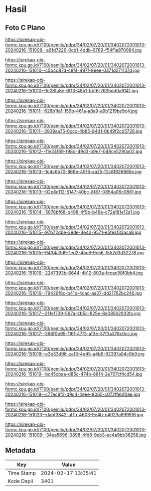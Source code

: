 # Hasil

## Foto C Plano

https://sirekap-obj-formc.kpu.go.id/7100/pemilu/pdpr/34/02/07/20/01/3402072001013-20240216-151008--a61d7226-0cb1-4ddb-9769-f54f1a970084.jpg

https://sirekap-obj-formc.kpu.go.id/7100/pemilu/pdpr/34/02/07/20/01/3402072001013-20240216-151010--c5b4d87d-c8f4-497f-8eee-0371d271137d.jpg

https://sirekap-obj-formc.kpu.go.id/7100/pemilu/pdpr/34/02/07/20/01/3402072001013-20240216-151010--1e28fa8e-6f13-48b1-bbf6-7635dd0a6141.jpg

https://sirekap-obj-formc.kpu.go.id/7100/pemilu/pdpr/34/02/07/20/01/3402072001013-20240216-151011--628b1fa1-159b-461a-a8a9-a9b1219be9c4.jpg

https://sirekap-obj-formc.kpu.go.id/7100/pemilu/pdpr/34/02/07/20/01/3402072001013-20240216-151011--3939aa75-6ccc-4b85-84d1-0b49f2cd5728.jpg

https://sirekap-obj-formc.kpu.go.id/7100/pemilu/pdpr/34/02/07/20/01/3402072001013-20240216-151012--11e24f69-f98d-49d3-b9e7-048ce5290a02.jpg

https://sirekap-obj-formc.kpu.go.id/7100/pemilu/pdpr/34/02/07/20/01/3402072001013-20240216-151013--1c4c6b70-869e-4916-aa25-f2c8f926865e.jpg

https://sirekap-obj-formc.kpu.go.id/7100/pemilu/pdpr/34/02/07/20/01/3402072001013-20240216-151013--02e8e112-5147-40bc-8f87-0854a06c0881.jpg

https://sirekap-obj-formc.kpu.go.id/7100/pemilu/pdpr/34/02/07/20/01/3402072001013-20240216-151014--5878bf68-b498-4f9b-b48e-c72a181e12a1.jpg

https://sirekap-obj-formc.kpu.go.id/7100/pemilu/pdpr/34/02/07/20/01/3402072001013-20240216-151015--97b72dbe-39de-4e4d-9571-e5feaf33aca9.jpg

https://sirekap-obj-formc.kpu.go.id/7100/pemilu/pdpr/34/02/07/20/01/3402072001013-20240216-151015--9434a3d9-1ed2-45c8-9c56-f552d3d32278.jpg

https://sirekap-obj-formc.kpu.go.id/7100/pemilu/pdpr/34/02/07/20/01/3402072001013-20240216-151016--2247393b-6644-4b12-803a-fccac98f0bb4.jpg

https://sirekap-obj-formc.kpu.go.id/7100/pemilu/pdpr/34/02/07/20/01/3402072001013-20240216-151016--79429f8c-b41b-4cac-aa07-dd21762bc246.jpg

https://sirekap-obj-formc.kpu.go.id/7100/pemilu/pdpr/34/02/07/20/01/3402072001013-20240216-151017--211ef739-567a-4b5c-825e-8e08562933fa.jpg

https://sirekap-obj-formc.kpu.go.id/7100/pemilu/pdpr/34/02/07/20/01/3402072001013-20240216-151017--366f0b95-f16f-47f3-af3e-37f3a378c0cc.jpg

https://sirekap-obj-formc.kpu.go.id/7100/pemilu/pdpr/34/02/07/20/01/3402072001013-20240216-151018--e3b33d96-caf3-4e45-a4b9-92397a04c0b9.jpg

https://sirekap-obj-formc.kpu.go.id/7100/pemilu/pdpr/34/02/07/20/01/3402072001013-20240216-151019--bc45cbae-d85c-474b-8614-2e707cf4cd54.jpg

https://sirekap-obj-formc.kpu.go.id/7100/pemilu/pdpr/34/02/07/20/01/3402072001013-20240216-151019--c77ec9f2-d9c4-4eee-8065-c072ffebf0ee.jpg

https://sirekap-obj-formc.kpu.go.id/7100/pemilu/pdpr/34/02/07/20/01/3402072001013-20240216-151020--dabf3842-af1b-4603-9e4b-e4023a8999f6.jpg

https://sirekap-obj-formc.kpu.go.id/7100/pemilu/pdpr/34/02/07/20/01/3402072001013-20240216-151009--34ea5696-0898-4fd8-9eb3-ec4a9bb36258.jpg


## Metadata

| Key        | Value               |
| ---------- | ------------------- |
| Time Stamp | 2024-02-17 13:05:41 |
| Kode Dapil | 3401                |



